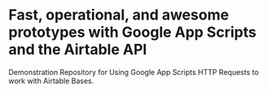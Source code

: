 # Fast, operational, and awesome prototypes with Google App Scripts and the Airtable API

Demonstration Repository for Using Google App Scripts HTTP Requests to work with Airtable Bases.
